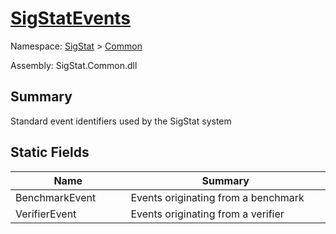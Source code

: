 # [SigStatEvents](./SigStatEvents.md)

Namespace: [SigStat]() > [Common](./README.md)

Assembly: SigStat.Common.dll

## Summary
Standard event identifiers used by the SigStat system

## Static Fields

| Name<div><a href="#"><img width=200></a></div> | Summary<div><a href="#"><img width=475></a></div> | 
| --- | --- | 
| BenchmarkEvent | Events originating from a benchmark | 
| VerifierEvent | Events originating from a verifier | 


